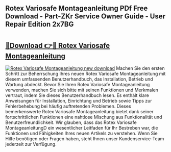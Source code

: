 ## Rotex Variosafe Montageanleitung PDf Free Download - Part-ZKr Service Owner Guide - User Repair Edition 2x7BG

# <h2><a href="http://df7rvxa.blite.top/?on=Rotex+Variosafe+Montageanleitung">🔗Download 👉🔴 Rotex Variosafe Montageanleitung</a></h2>

[![Rotex Variosafe Montageanleitung new download](https://i.imgur.com/lujVjoI.png)](http://df7rvxa.blite.top/?on=Rotex+Variosafe+Montageanleitung)
Machen Sie den ersten Schritt zur Beherrschung Ihres neuen Rotex Variosafe Montageanleitung mit diesem umfassenden Benutzerhandbuch, das Installation, Betrieb und Wartung abdeckt. Bevor Sie Ihren Rotex Variosafe Montageanleitung verwenden, machen Sie sich bitte mit seinen Funktionen und Merkmalen vertraut, indem Sie dieses Benutzerhandbuch lesen. Es enthält klare Anweisungen für Installation, Einrichtung und Betrieb sowie Tipps zur Fehlerbehebung bei häufig auftretenden Problemen. Dieses bemerkenswerte Rotex Variosafe Montageanleitung bietet dank seiner fortschrittlichen Funktionen eine nahtlose Mischung aus Funktionalität und Benutzerfreundlichkeit. Wir glauben, dass das Rotex Variosafe MontageanleitungD ein wesentlicher Leitfaden für Ihr Bestreben war, die Funktionen und Fähigkeiten Ihres neuen Artikels zu verstehen. Wenn Sie Hilfe benötigen oder Fragen haben, steht Ihnen unser Kundenservice-Team jederzeit zur Verfügung.
